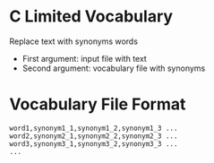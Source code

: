 # C Limited Vocabulary
Replace text with synonyms words

- First argument: input file with text
- Second argument: vocabulary file with synonyms

# Vocabulary File Format
```
word1,synonym1_1,synonym1_2,synonym1_3 ...
word2,synonym2_1,synonym2_2,synonym2_3 ...
word3,synonym3_1,synonym3_2,synonym3_3 ...
...
```
